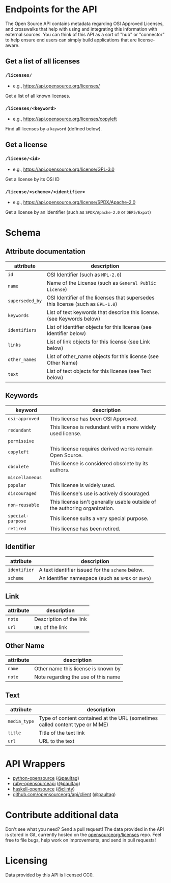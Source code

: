 Endpoints for the API
=====================

The Open Source API contains metadata regarding OSI Approved Licenses,
and crosswalks that help with using and integrating this information
with external sources. You can think of this API as a sort of "hub" or
"connector" to help ensure end users can simply build applications that
are license-aware.

Get a list of all licenses
--------------------------

### `/licenses/`

 - e.g., https://api.opensource.org/licenses/

Get a list of all known licenses.

### `/licenses/<keyword>`

 - e.g., https://api.opensource.org/licenses/copyleft

 Find all licenses by a `keyword` (defined below).

Get a license
-------------

### `/license/<id>`

 - e.g., https://api.opensource.org/license/GPL-3.0

Get a license by its OSI ID

### `/license/<scheme>/<identifier>`

 - e.g., https://api.opensource.org/license/SPDX/Apache-2.0

Get a license by an identifier (such as `SPDX/Apache-2.0` or `DEP5/Expat`)

Schema
======

Attribute documentation
-----------------------

attribute       | description
----------------|------------
`id`            | OSI Identifier (such as `MPL-2.0`)
`name`          | Name of the License (such as `General Public License`)
`superseded_by` | OSI Identifier of the licenses that supersedes this license (such as `EPL-1.0`)
`keywords`      | List of text keywords that describe this license. (see Keywords below)
`identifiers`   | List of identifier objects for this license (see Identifier below)
`links`         | List of link objects for this license (see Link below)
`other_names`   | List of other_name objects for this license (see Other Name)
`text`          | List of text objects for this license (see Text below)


Keywords
--------

keyword           | description
------------------|------------
`osi-approved`    | This license has been OSI Approved.
`redundant`       | This license is redundant with a more widely used license.
`permissive`      |
`copyleft`        | This license requires derived works remain Open Source.
`obsolete`        | This license is considered obsolete by its authors.
`miscellaneous`   |
`popular`         | This license is widely used.
`discouraged`     | This license's use is actively discouraged.
`non-reusable`    | This license isn't generally usable outside of the authoring organization.
`special-purpose` | This license suits a very special purpose.
`retired`         | This license has been retired.


Identifier
----------

attribute         | description
------------------|------------
`identifier`      | A text identifier issued for the `scheme` below.
`scheme`          | An identifier namespace (such as `SPDX` or `DEP5`)


Link
----

attribute         | description
------------------|------------
`note`            | Description of the link
`url`             | `URL` of the link


Other Name
----------

attribute         | description
------------------|------------
`name`            | Other name this license is known by
`note`            | Note regarding the use of this name

Text
----

attribute         | description
------------------|------------
`media_type`      | Type of content contained at the URL (sometimes called content type or MIME)
`title`           | Title of the text link
`url`             | URL to the text


API Wrappers
============

  - [python-opensource](https://github.com/opensourceorg/python-opensource) ([@paultag](http://github.com/paultag))
  - [ruby-opensourceapi](https://github.com/opensourceorg/ruby-opensourceapi) ([@paultag](http://github.com/paultag))
  - [haskell-opensource](https://github.com/OpenSourceOrg/haskell-opensource) ([@clinty](http://github.com/clinty))
  - [github.com/opensourceorg/api/client](https://github.com/OpenSourceOrg/api/tree/master/client) ([@paultag](http://github.com/paultag))

Contribute additional data
==========================

Don't see what you need? Send a pull request! The data provided in the API is
stored in Git, currently hosted on the
[opensourceorg/licenses](https://github.com/opensourceorg/licenses) repo.
Feel free to file bugs, help work on improvements, and send in pull requests!

Licensing
=========

Data provided by this API is licensed CC0.

